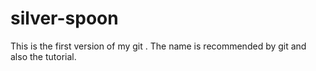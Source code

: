 # silver-spoon
This is the first version of my git .
The name is recommended by git and also the tutorial.
